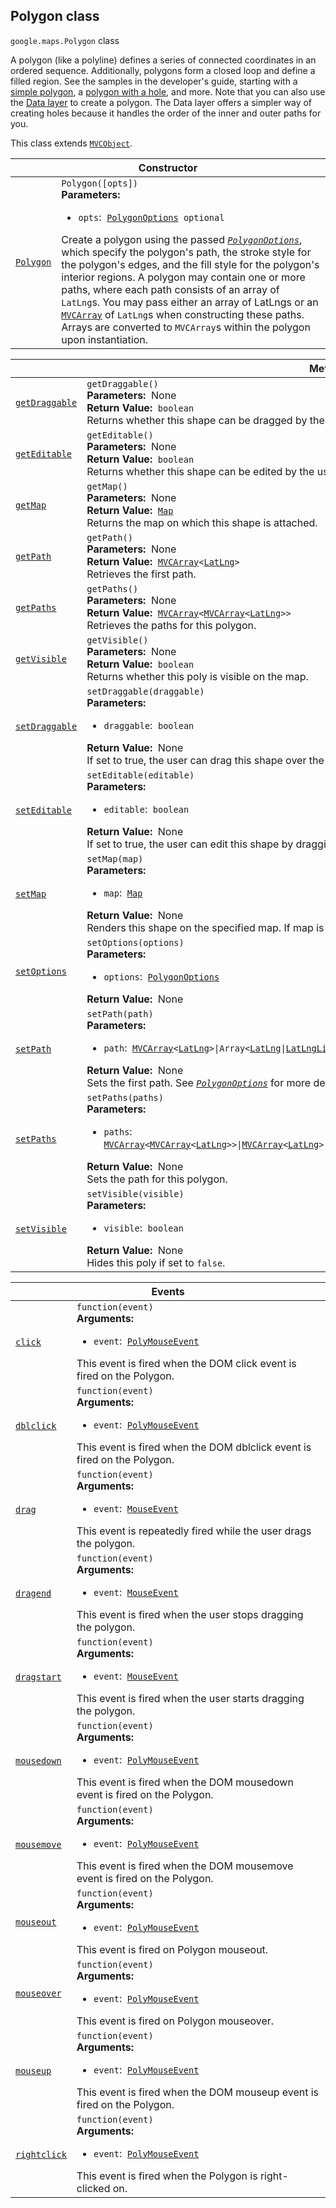 
<devsite-heading text=" Polygon class" for="Polygon" level="h2" link="" toc="" back-to-top=""><h2 id="Polygon" is-upgraded="">Polygon class </h2></devsite-heading>
<p>
<code translate="no" dir="ltr"><span itemprop="path">google.maps</span>.<span itemprop="name">Polygon</span></code>
class
</p>
<p>A polygon (like a polyline) defines a series of connected coordinates in an ordered sequence. Additionally, polygons form a closed loop and define a filled region. See the samples in the developer's guide, starting with a <a href="/maps/documentation/javascript/examples/polygon-simple">simple polygon</a>, a <a href="/maps/documentation/javascript/examples/polygon-hole">polygon with a hole</a>, and more. Note that you can also use the <a href="#Data.Polygon">Data layer</a> to create a polygon. The Data layer offers a simpler way of creating holes because it handles the order of the inner and outer paths for you.</p>
<p>This class extends
<code translate="no" dir="ltr"><a href="MVCObject.md">MVCObject</a></code>.
</p>
<div class="devsite-table-wrapper"><table class="constructors responsive" summary="class Polygon - Constructor">
<thead>
<tr><th colspan="2" id="Polygon.constructor">Constructor</th>
</tr></thead>
<tbody>
<tr>
<td><code translate="no" dir="ltr"><a class="secret-link" href="#Polygon.constructor"><span>Polygon</span></a></code></td>
<td><div><code translate="no" dir="ltr">Polygon([opts])</code></div>
<div class="desc"><strong>Parameters:</strong>&nbsp; <ul>
<li><code translate="no" dir="ltr">opts</code>:&nbsp; <code translate="no" dir="ltr"><a href="PolygonOptions.md">PolygonOptions</a> <span class="optional-type-annotation">optional</span></code></li>
</ul></div>
<div class="desc">Create a polygon using the passed <code translate="no" dir="ltr"><em><a href="PolygonOptions.md">PolygonOptions</a></em></code>, which specify the polygon's path, the stroke style for the polygon's edges, and the fill style for the polygon's interior regions. A polygon may contain one or more paths, where each path consists of an array of <code translate="no" dir="ltr">LatLng</code>s. You may pass either an array of LatLngs or an <code translate="no" dir="ltr"><a href="#MVCArray">MVCArray</a></code> of <code translate="no" dir="ltr">LatLng</code>s when constructing these paths. Arrays are converted to <code translate="no" dir="ltr">MVCArray</code>s within the polygon upon instantiation.</div></td>
</tr>
</tbody>
</table></div>
<div class="devsite-table-wrapper"><table class="methods responsive" summary="class Polygon - Methods">
<thead>
<tr><th colspan="2">Methods</th>
</tr></thead>
<tbody>
<tr id="Polygon.getDraggable">
<td itemprop="property"><code translate="no" dir="ltr"><a class="secret-link" href="#Polygon.getDraggable"><span>getDraggable</span></a></code></td>
<td><div><code translate="no" dir="ltr">getDraggable()</code></div>
<div class="desc"><strong>Parameters:</strong>&nbsp; None</div>
<div class="desc"><strong>Return Value:</strong>&nbsp; <code translate="no" dir="ltr">boolean</code></div>
<div class="desc">Returns whether this shape can be dragged by the user.</div></td>
</tr>
<tr id="Polygon.getEditable">
<td itemprop="property"><code translate="no" dir="ltr"><a class="secret-link" href="#Polygon.getEditable"><span>getEditable</span></a></code></td>
<td><div><code translate="no" dir="ltr">getEditable()</code></div>
<div class="desc"><strong>Parameters:</strong>&nbsp; None</div>
<div class="desc"><strong>Return Value:</strong>&nbsp; <code translate="no" dir="ltr">boolean</code></div>
<div class="desc">Returns whether this shape can be edited by the user.</div></td>
</tr>
<tr id="Polygon.getMap">
<td itemprop="property"><code translate="no" dir="ltr"><a class="secret-link" href="#Polygon.getMap"><span>getMap</span></a></code></td>
<td><div><code translate="no" dir="ltr">getMap()</code></div>
<div class="desc"><strong>Parameters:</strong>&nbsp; None</div>
<div class="desc"><strong>Return Value:</strong>&nbsp; <code translate="no" dir="ltr"><a href="Map.md">Map</a></code></div>
<div class="desc">Returns the map on which this shape is attached.</div></td>
</tr>
<tr id="Polygon.getPath">
<td itemprop="property"><code translate="no" dir="ltr"><a class="secret-link" href="#Polygon.getPath"><span>getPath</span></a></code></td>
<td><div><code translate="no" dir="ltr">getPath()</code></div>
<div class="desc"><strong>Parameters:</strong>&nbsp; None</div>
<div class="desc"><strong>Return Value:</strong>&nbsp; <code translate="no" dir="ltr"><a href="MVCArray.md">MVCArray</a>&lt;<a href="LatLng.md">LatLng</a>&gt;</code></div>
<div class="desc">Retrieves the first path.</div></td>
</tr>
<tr id="Polygon.getPaths">
<td itemprop="property"><code translate="no" dir="ltr"><a class="secret-link" href="#Polygon.getPaths"><span>getPaths</span></a></code></td>
<td><div><code translate="no" dir="ltr">getPaths()</code></div>
<div class="desc"><strong>Parameters:</strong>&nbsp; None</div>
<div class="desc"><strong>Return Value:</strong>&nbsp; <code translate="no" dir="ltr"><a href="MVCArray.md">MVCArray</a>&lt;<a href="MVCArray.md">MVCArray</a>&lt;<a href="LatLng.md">LatLng</a>&gt;&gt;</code></div>
<div class="desc">Retrieves the paths for this polygon.</div></td>
</tr>
<tr id="Polygon.getVisible">
<td itemprop="property"><code translate="no" dir="ltr"><a class="secret-link" href="#Polygon.getVisible"><span>getVisible</span></a></code></td>
<td><div><code translate="no" dir="ltr">getVisible()</code></div>
<div class="desc"><strong>Parameters:</strong>&nbsp; None</div>
<div class="desc"><strong>Return Value:</strong>&nbsp; <code translate="no" dir="ltr">boolean</code></div>
<div class="desc">Returns whether this poly is visible on the map.</div></td>
</tr>
<tr id="Polygon.setDraggable">
<td itemprop="property"><code translate="no" dir="ltr"><a class="secret-link" href="#Polygon.setDraggable"><span>setDraggable</span></a></code></td>
<td><div><code translate="no" dir="ltr">setDraggable(draggable)</code></div>
<div class="desc"><strong>Parameters:</strong>&nbsp; <ul>
<li><code translate="no" dir="ltr">draggable</code>:&nbsp; <code translate="no" dir="ltr">boolean</code></li>
</ul></div>
<div class="desc"><strong>Return Value:</strong>&nbsp; None</div>
<div class="desc">If set to true, the user can drag this shape over the map. The <code translate="no" dir="ltr">geodesic</code> property defines the mode of dragging.</div></td>
</tr>
<tr id="Polygon.setEditable">
<td itemprop="property"><code translate="no" dir="ltr"><a class="secret-link" href="#Polygon.setEditable"><span>setEditable</span></a></code></td>
<td><div><code translate="no" dir="ltr">setEditable(editable)</code></div>
<div class="desc"><strong>Parameters:</strong>&nbsp; <ul>
<li><code translate="no" dir="ltr">editable</code>:&nbsp; <code translate="no" dir="ltr">boolean</code></li>
</ul></div>
<div class="desc"><strong>Return Value:</strong>&nbsp; None</div>
<div class="desc">If set to true, the user can edit this shape by dragging the control points shown at the vertices and on each segment.</div></td>
</tr>
<tr id="Polygon.setMap">
<td itemprop="property"><code translate="no" dir="ltr"><a class="secret-link" href="#Polygon.setMap"><span>setMap</span></a></code></td>
<td><div><code translate="no" dir="ltr">setMap(map)</code></div>
<div class="desc"><strong>Parameters:</strong>&nbsp; <ul>
<li><code translate="no" dir="ltr">map</code>:&nbsp; <code translate="no" dir="ltr"><a href="Map.md">Map</a></code></li>
</ul></div>
<div class="desc"><strong>Return Value:</strong>&nbsp; None</div>
<div class="desc">Renders this shape on the specified map. If map is set to null, the shape will be removed.</div></td>
</tr>
<tr id="Polygon.setOptions">
<td itemprop="property"><code translate="no" dir="ltr"><a class="secret-link" href="#Polygon.setOptions"><span>setOptions</span></a></code></td>
<td><div><code translate="no" dir="ltr">setOptions(options)</code></div>
<div class="desc"><strong>Parameters:</strong>&nbsp; <ul>
<li><code translate="no" dir="ltr">options</code>:&nbsp; <code translate="no" dir="ltr"><a href="PolygonOptions.md">PolygonOptions</a></code></li>
</ul></div>
<div class="desc"><strong>Return Value:</strong>&nbsp; None</div>
<div class="desc"></div></td>
</tr>
<tr id="Polygon.setPath">
<td itemprop="property"><code translate="no" dir="ltr"><a class="secret-link" href="#Polygon.setPath"><span>setPath</span></a></code></td>
<td><div><code translate="no" dir="ltr">setPath(path)</code></div>
<div class="desc"><strong>Parameters:</strong>&nbsp; <ul>
<li><code translate="no" dir="ltr">path</code>:&nbsp; <code translate="no" dir="ltr"><a href="MVCArray.md">MVCArray</a>&lt;<a href="LatLng.md">LatLng</a>&gt;|Array&lt;<a href="LatLng.md">LatLng</a>|<a href="LatLngLiteral.md">LatLngLiteral</a>&gt;</code></li>
</ul></div>
<div class="desc"><strong>Return Value:</strong>&nbsp; None</div>
<div class="desc">Sets the first path. See <em><code translate="no" dir="ltr"><a href="PolygonOptions.md">PolygonOptions</a></code></em> for more details.</div></td>
</tr>
<tr id="Polygon.setPaths">
<td itemprop="property"><code translate="no" dir="ltr"><a class="secret-link" href="#Polygon.setPaths"><span>setPaths</span></a></code></td>
<td><div><code translate="no" dir="ltr">setPaths(paths)</code></div>
<div class="desc"><strong>Parameters:</strong>&nbsp; <ul>
<li><code translate="no" dir="ltr">paths</code>:&nbsp; <code translate="no" dir="ltr"><a href="MVCArray.md">MVCArray</a>&lt;<a href="MVCArray.md">MVCArray</a>&lt;<a href="LatLng.md">LatLng</a>&gt;&gt;|<a href="MVCArray.md">MVCArray</a>&lt;<a href="LatLng.md">LatLng</a>&gt;|Array&lt;Array&lt;<a href="LatLng.md">LatLng</a>|<a href="LatLngLiteral.md">LatLngLiteral</a>&gt;&gt;|Array&lt;<a href="LatLng.md">LatLng</a>|<a href="LatLngLiteral.md">LatLngLiteral</a>&gt;</code></li>
</ul></div>
<div class="desc"><strong>Return Value:</strong>&nbsp; None</div>
<div class="desc">Sets the path for this polygon.</div></td>
</tr>
<tr id="Polygon.setVisible">
<td itemprop="property"><code translate="no" dir="ltr"><a class="secret-link" href="#Polygon.setVisible"><span>setVisible</span></a></code></td>
<td><div><code translate="no" dir="ltr">setVisible(visible)</code></div>
<div class="desc"><strong>Parameters:</strong>&nbsp; <ul>
<li><code translate="no" dir="ltr">visible</code>:&nbsp; <code translate="no" dir="ltr">boolean</code></li>
</ul></div>
<div class="desc"><strong>Return Value:</strong>&nbsp; None</div>
<div class="desc">Hides this poly if set to <code translate="no" dir="ltr">false</code>.</div></td>
</tr>
</tbody>
</table></div>
<div class="devsite-table-wrapper"><table class="details responsive" summary="class Polygon - Events">
<thead>
<tr><th colspan="2">Events</th>
</tr></thead>
<tbody>
<tr id="Polygon.click">
<td itemprop="property"><code translate="no" dir="ltr"><a class="secret-link" href="#Polygon.click"><span>click</span></a></code></td>
<td><div><code translate="no" dir="ltr">function(event)</code></div>
<div class="desc"><strong>Arguments:</strong>&nbsp; <ul>
<li><code translate="no" dir="ltr">event</code>:&nbsp; <code translate="no" dir="ltr"><a href="PolyMouseEvent.md">PolyMouseEvent</a></code></li>
</ul></div>
<div class="desc">This event is fired when the DOM click event is fired on the Polygon.</div></td>
</tr>
<tr id="Polygon.dblclick">
<td itemprop="property"><code translate="no" dir="ltr"><a class="secret-link" href="#Polygon.dblclick"><span>dblclick</span></a></code></td>
<td><div><code translate="no" dir="ltr">function(event)</code></div>
<div class="desc"><strong>Arguments:</strong>&nbsp; <ul>
<li><code translate="no" dir="ltr">event</code>:&nbsp; <code translate="no" dir="ltr"><a href="PolyMouseEvent.md">PolyMouseEvent</a></code></li>
</ul></div>
<div class="desc">This event is fired when the DOM dblclick event is fired on the Polygon.</div></td>
</tr>
<tr id="Polygon.drag">
<td itemprop="property"><code translate="no" dir="ltr"><a class="secret-link" href="#Polygon.drag"><span>drag</span></a></code></td>
<td><div><code translate="no" dir="ltr">function(event)</code></div>
<div class="desc"><strong>Arguments:</strong>&nbsp; <ul>
<li><code translate="no" dir="ltr">event</code>:&nbsp; <code translate="no" dir="ltr"><a href="MouseEvent.md">MouseEvent</a></code></li>
</ul></div>
<div class="desc">This event is repeatedly fired while the user drags the polygon.</div></td>
</tr>
<tr id="Polygon.dragend">
<td itemprop="property"><code translate="no" dir="ltr"><a class="secret-link" href="#Polygon.dragend"><span>dragend</span></a></code></td>
<td><div><code translate="no" dir="ltr">function(event)</code></div>
<div class="desc"><strong>Arguments:</strong>&nbsp; <ul>
<li><code translate="no" dir="ltr">event</code>:&nbsp; <code translate="no" dir="ltr"><a href="MouseEvent.md">MouseEvent</a></code></li>
</ul></div>
<div class="desc">This event is fired when the user stops dragging the polygon.</div></td>
</tr>
<tr id="Polygon.dragstart">
<td itemprop="property"><code translate="no" dir="ltr"><a class="secret-link" href="#Polygon.dragstart"><span>dragstart</span></a></code></td>
<td><div><code translate="no" dir="ltr">function(event)</code></div>
<div class="desc"><strong>Arguments:</strong>&nbsp; <ul>
<li><code translate="no" dir="ltr">event</code>:&nbsp; <code translate="no" dir="ltr"><a href="MouseEvent.md">MouseEvent</a></code></li>
</ul></div>
<div class="desc">This event is fired when the user starts dragging the polygon.</div></td>
</tr>
<tr id="Polygon.mousedown">
<td itemprop="property"><code translate="no" dir="ltr"><a class="secret-link" href="#Polygon.mousedown"><span>mousedown</span></a></code></td>
<td><div><code translate="no" dir="ltr">function(event)</code></div>
<div class="desc"><strong>Arguments:</strong>&nbsp; <ul>
<li><code translate="no" dir="ltr">event</code>:&nbsp; <code translate="no" dir="ltr"><a href="PolyMouseEvent.md">PolyMouseEvent</a></code></li>
</ul></div>
<div class="desc">This event is fired when the DOM mousedown event is fired on the Polygon.</div></td>
</tr>
<tr id="Polygon.mousemove">
<td itemprop="property"><code translate="no" dir="ltr"><a class="secret-link" href="#Polygon.mousemove"><span>mousemove</span></a></code></td>
<td><div><code translate="no" dir="ltr">function(event)</code></div>
<div class="desc"><strong>Arguments:</strong>&nbsp; <ul>
<li><code translate="no" dir="ltr">event</code>:&nbsp; <code translate="no" dir="ltr"><a href="PolyMouseEvent.md">PolyMouseEvent</a></code></li>
</ul></div>
<div class="desc">This event is fired when the DOM mousemove event is fired on the Polygon.</div></td>
</tr>
<tr id="Polygon.mouseout">
<td itemprop="property"><code translate="no" dir="ltr"><a class="secret-link" href="#Polygon.mouseout"><span>mouseout</span></a></code></td>
<td><div><code translate="no" dir="ltr">function(event)</code></div>
<div class="desc"><strong>Arguments:</strong>&nbsp; <ul>
<li><code translate="no" dir="ltr">event</code>:&nbsp; <code translate="no" dir="ltr"><a href="PolyMouseEvent.md">PolyMouseEvent</a></code></li>
</ul></div>
<div class="desc">This event is fired on Polygon mouseout.</div></td>
</tr>
<tr id="Polygon.mouseover">
<td itemprop="property"><code translate="no" dir="ltr"><a class="secret-link" href="#Polygon.mouseover"><span>mouseover</span></a></code></td>
<td><div><code translate="no" dir="ltr">function(event)</code></div>
<div class="desc"><strong>Arguments:</strong>&nbsp; <ul>
<li><code translate="no" dir="ltr">event</code>:&nbsp; <code translate="no" dir="ltr"><a href="PolyMouseEvent.md">PolyMouseEvent</a></code></li>
</ul></div>
<div class="desc">This event is fired on Polygon mouseover.</div></td>
</tr>
<tr id="Polygon.mouseup">
<td itemprop="property"><code translate="no" dir="ltr"><a class="secret-link" href="#Polygon.mouseup"><span>mouseup</span></a></code></td>
<td><div><code translate="no" dir="ltr">function(event)</code></div>
<div class="desc"><strong>Arguments:</strong>&nbsp; <ul>
<li><code translate="no" dir="ltr">event</code>:&nbsp; <code translate="no" dir="ltr"><a href="PolyMouseEvent.md">PolyMouseEvent</a></code></li>
</ul></div>
<div class="desc">This event is fired when the DOM mouseup event is fired on the Polygon.</div></td>
</tr>
<tr id="Polygon.rightclick">
<td itemprop="property"><code translate="no" dir="ltr"><a class="secret-link" href="#Polygon.rightclick"><span>rightclick</span></a></code></td>
<td><div><code translate="no" dir="ltr">function(event)</code></div>
<div class="desc"><strong>Arguments:</strong>&nbsp; <ul>
<li><code translate="no" dir="ltr">event</code>:&nbsp; <code translate="no" dir="ltr"><a href="PolyMouseEvent.md">PolyMouseEvent</a></code></li>
</ul></div>
<div class="desc">This event is fired when the Polygon is right-clicked on.</div></td>
</tr>
</tbody>
</table></div>
<script src="replace_links.js"></script>
